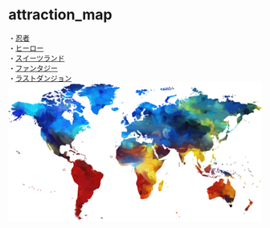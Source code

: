 # attraction_map
・[忍者](https://takajo-soft39.github.io/Ninja-World/)  
・[ヒーロー](https://takajo-soft39.github.io/Hero-World/)  
・[スイーツランド](https://takajo-soft10.github.io/atraction/)  
・[ファンタジー](https://takajyo-soft07.github.io/homepage/)  
・[ラストダンジョン](https://takajo-soft39.github.io/Last-Dungeon/)  
[![アトラクション](colorful-1974699_1920.png)](https://pixabay.com/)  
